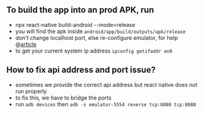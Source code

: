 ## To build the app into an prod APK, run

- npx react-native build-android --mode=release
- you will find the apk inside `android/app/build/outputs/apk/release`
- don't change localhost port, else re-configure emulator, for help @[article](https://cgorale111.medium.com/connect-react-native-app-with-localhost-backend-server-c02b4cec7933)
- to get your current system ip address `ipconfig getifaddr en0`

## How to fix api address and port issue?

- sometimes we provide the correct api address but react native does not run properly
- to fix this, we have to bridge the ports
- run `adb devices` then `adb -s emulator-5554 reverse tcp:8080 tcp:8080`
